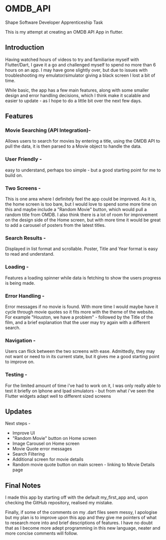 # OMDB_API 

Shape Software Developer Apprenticeship Task

This is my attempt at creating an OMDB API App in flutter.

## Introduction

Having watched hours of videos to try and familiarise myself with Flutter/Dart, I gave it a go and challenged myself to spend no more than 6 hours on an app. I may have gone slightly over, but due to issues with troubleshooting my emulator/simulator giving a black screen I lost a bit of time.


While basic, the app has a few main features, along with some smaller design and error handling decisions, which I think make it scalable and easier to update - as I hope to do a little bit over the next few days.

## Features

### Movie Searching (API Integration)-

Allows users to search for movies by entering a title, using the OMDB API to pull the data, it is then parsed to a Movie object to handle the data.

### User Friendly - 

easy to understand, perhaps too simple - but a good starting point for me to build on.

### Two Screens - 

This is one area where I definitely feel the app could be improved. 
As it is, the home screen is too bare, but I would love to spend some more time on this and maybe include a "Random Movie" button, which would pull a random title from OMDB. 
I also think there is a lot of room for improvement on the design side of the Home screen, but with more time it would be great to add a carousel of posters from the latest titles.

### Search Results - 

Displayed in list format and scrollable. Poster, Title and Year format is easy to read and understand.

### Loading  - 

Features a loading spinner while data is fetching to show the users progress is being made.

### Error Handling - 

Error messages if no movie is found. With more time I would maybe have it cycle through movie quotes so it fits more with the theme of the website.
For example "Houston, we have a problem" - followed by the Title of the film, and a brief explanation that the user may try again with a different search.

### Navigation - 

Users can flick between the two screens with ease. Admittedly, they may not want or need to in its current state, but it gives me a good starting point to improve on.

### Testing - 

For the limited amount of time i've had to work on it, I was only really able to test it briefly on Iphone and Ipad simulators - but from what i've seen the Flutter widgets adapt well to different sized screens

## Updates

Next steps - 

- Improve UI
- "Random Movie" button on Home screen
- Image Carousel on Home screen
- Movie Quote error messages
- Search Filtering 
- Additional screen for movie details
- Random movie quote button on main screen - linking to Movie Details page

## Final Notes

 I made this app by starting off with the default my_first_app and, upon checking the GitHub repository, realised my mistake.

 Finally, if some of the comments on my .dart files seem messy, I apologise but my plan is to improve upon this app and they give me pointers of what to research more into and brief descriptions of features. I have no doubt that as I become more adept programming in this new language, neater and more concise comments will follow.





